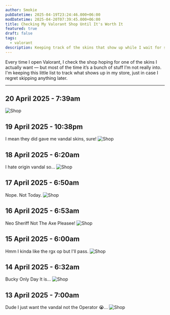 ```yaml
---
author: Smokie
pubDatetime: 2025-04-19T23:24:46.000+06:00
modDatetime: 2025-04-20T07:39:45.000+06:00
title: Checking My Valorant Shop Until It's Worth It
featured: true
draft: false
tags:
  - valorant
description: Keeping track of the skins that show up while I wait for something actually worth spending on. The skins I want are mostly the Spectrum Classic, Prelude to Chaos Vandal and Neo-Frontier Sheriff.
---
```


Every time I open Valorant, I check the shop hoping for one of the skins I actually want — but most of the time it’s a bunch of stuff I’m not really into. I'm keeping this little list to track what shows up in my store, just in case I regret skipping anything later.

---

## 20 April 2025 - 7:39am

![Shop](@/assets/images/_2025/my-valorant-shop/shop8.PNG)

## 19 April 2025 - 10:38pm

I mean they did gave me vandal skins, sure!
![Shop](@/assets/images/_2025/my-valorant-shop/shop7.png)

## 18 April 2025 - 6:20am

I hate origin vandal so...
![Shop](@/assets/images/_2025/my-valorant-shop/shop6.png)

## 17 April 2025 - 6:50am

Nope. Not Today.
![Shop](@/assets/images/_2025/my-valorant-shop/shop5.png)

## 16 April 2025 - 6:53am

Neo Sheriff Not The Axe Pleasee!
![Shop](@/assets/images/_2025/my-valorant-shop/shop4.png)

## 15 April 2025 - 6:00am

Hmm I kinda like the rgx op but I'll pass.
![Shop](@/assets/images/_2025/my-valorant-shop/shop3.png)

## 14 April 2025 - 6:32am

Bucky Only Day It is...
![Shop](@/assets/images/_2025/my-valorant-shop/shop2.png)

## 13 April 2025 - 7:00am

Dude I just want the vandal not the Operator 😭...
![Shop](@/assets/images/_2025/my-valorant-shop/shop1.png)
